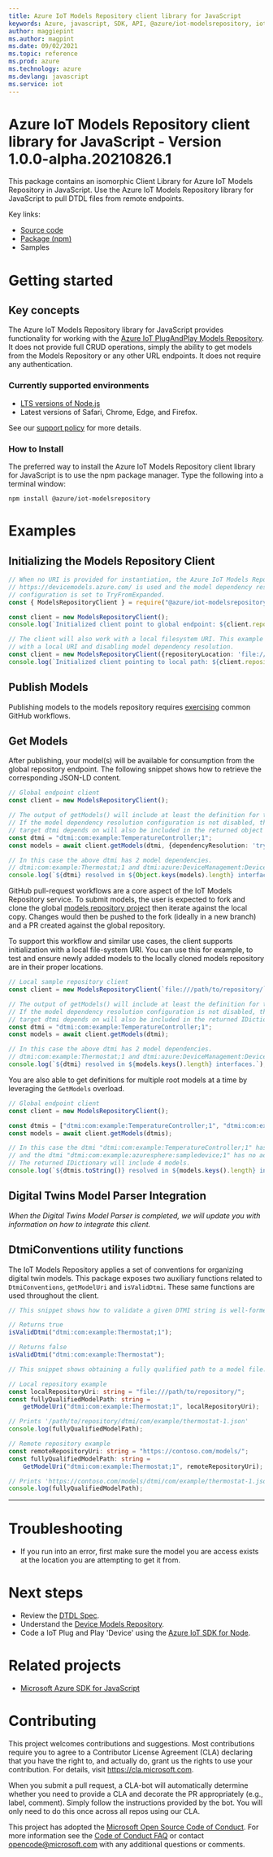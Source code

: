 ```yaml
---
title: Azure IoT Models Repository client library for JavaScript
keywords: Azure, javascript, SDK, API, @azure/iot-modelsrepository, iot
author: maggiepint
ms.author: magpint
ms.date: 09/02/2021
ms.topic: reference
ms.prod: azure
ms.technology: azure
ms.devlang: javascript
ms.service: iot
---
```


# Azure IoT Models Repository client library for JavaScript - Version 1.0.0-alpha.20210826.1 


This package contains an isomorphic Client Library for Azure IoT Models Repository in JavaScript. Use the Azure IoT Models Repository library for JavaScript to pull DTDL files from remote endpoints.


Key links:
- [Source code](https://github.com/Azure/azure-sdk-for-js/tree/main/sdk/iot/iot-modelsrepository)
- [Package (npm)](https://www.npmjs.com/package/@azure/iot-modelsrepository/)
- Samples


# Getting started

## Key concepts

The Azure IoT Models Repository library for JavaScript provides functionality for working with the [Azure IoT PlugAndPlay Models Repository](https://devicemodels.azure.com/). It does not provide full CRUD operations, simply the ability to get models from the Models Repository or any other URL endpoints. It does not require any authentication.

### Currently supported environments

- [LTS versions of Node.js](https://nodejs.org/about/releases/)
- Latest versions of Safari, Chrome, Edge, and Firefox.

See our [support policy](https://github.com/Azure/azure-sdk-for-js/blob/main/SUPPORT.md) for more details.

### How to Install

The preferred way to install the Azure IoT Models Repository client library for JavaScript is to use the npm package manager. Type the following into a terminal window:

```
npm install @azure/iot-modelsrepository
```

# Examples


## Initializing the Models Repository Client

```ts
// When no URI is provided for instantiation, the Azure IoT Models Repository global endpoint
// https://devicemodels.azure.com/ is used and the model dependency resolution
// configuration is set to TryFromExpanded.
const { ModelsRepositoryClient } = require("@azure/iot-modelsrepository");

const client = new ModelsRepositoryClient();
console.log(`Initialized client point to global endpoint: ${client.repositoryLocation}`);
```
```ts
// The client will also work with a local filesystem URI. This example shows initalization
// with a local URI and disabling model dependency resolution.
const client = new ModelsRepositoryClient({repositoryLocation: 'file:///path/to/repository/', dependencyResolution: 'disabled'});
console.log(`Initialized client pointing to local path: ${client.repositoryLocation}`);
```

## Publish Models

Publishing models to the models repository requires [exercising](https://docs.microsoft.com/azure/iot-pnp/concepts-model-repository#publish-a-model) common GitHub workflows.

## Get Models

After publishing, your model(s) will be available for consumption from the global repository endpoint. The following snippet shows how to retrieve the corresponding JSON-LD content.

```ts
// Global endpoint client
const client = new ModelsRepositoryClient();

// The output of getModels() will include at least the definition for the target dtmi.
// If the model dependency resolution configuration is not disabled, then models in which the
// target dtmi depends on will also be included in the returned object (mapping dtmis to model objects).
const dtmi = "dtmi:com:example:TemperatureController;1";
const models = await client.getModels(dtmi, {dependencyResolution: 'tryFromExpanded'});

// In this case the above dtmi has 2 model dependencies.
// dtmi:com:example:Thermostat;1 and dtmi:azure:DeviceManagement:DeviceInformation;1
console.log(`${dtmi} resolved in ${Object.keys(models).length} interfaces.`);
```

GitHub pull-request workflows are a core aspect of the IoT Models Repository service. To submit models, the user is expected to fork and clone the global [models repository project](https://github.com/Azure/iot-plugandplay-models) then iterate against the local copy. Changes would then be pushed to the fork (ideally in a new branch) and a PR created against the global repository.

To support this workflow and similar use cases, the client supports initialization with a local file-system URI. You can use this for example, to test and ensure newly added models to the locally cloned models repository are in their proper locations.

```ts
// Local sample repository client
const client = new ModelsRepositoryClient(`file:///path/to/repository/`);

// The output of getModels() will include at least the definition for the target dtmi.
// If the model dependency resolution configuration is not disabled, then models in which the
// target dtmi depends on will also be included in the returned IDictionary<string, string>.
const dtmi = "dtmi:com:example:TemperatureController;1";
const models = await client.getModels(dtmi);

// In this case the above dtmi has 2 model dependencies.
// dtmi:com:example:Thermostat;1 and dtmi:azure:DeviceManagement:DeviceInformation;1
console.log(`${dtmi} resolved in ${models.keys().length} interfaces.`);
```

You are also able to get definitions for multiple root models at a time by leveraging the `GetModels` overload.

```ts
// Global endpoint client
const client = new ModelsRepositoryClient();

const dtmis = ["dtmi:com:example:TemperatureController;1", "dtmi:com:example:azuresphere:sampledevice;1"];
const models = await client.getModels(dtmis);

// In this case the dtmi "dtmi:com:example:TemperatureController;1" has 2 model dependencies
// and the dtmi "dtmi:com:example:azuresphere:sampledevice;1" has no additional dependencies.
// The returned IDictionary will include 4 models.
console.log(`${dtmis.toString()} resolved in ${models.keys().length} interfaces.`);
```

## Digital Twins Model Parser Integration

*When the Digital Twins Model Parser is completed, we will update you with information on how to integrate this client.*

## DtmiConventions utility functions

The IoT Models Repository applies a set of conventions for organizing digital twin models. This package exposes two auxiliary functions related to `DtmiConventions`, `getModelUri` and `isValidDtmi`. These same functions are used throughout the client.

```ts
// This snippet shows how to validate a given DTMI string is well-formed.

// Returns true
isValidDtmi("dtmi:com:example:Thermostat;1");

// Returns false
isValidDtmi("dtmi:com:example:Thermostat");
```

```ts
// This snippet shows obtaining a fully qualified path to a model file.

// Local repository example
const localRepositoryUri: string = "file:///path/to/repository/";
const fullyQualifiedModelPath: string =
    getModelUri("dtmi:com:example:Thermostat;1", localRepositoryUri);

// Prints '/path/to/repository/dtmi/com/example/thermostat-1.json'
console.log(fullyQualifiedModelPath);

// Remote repository example
const remoteRepositoryUri: string = "https://contoso.com/models/";
const fullyQualifiedModelPath: string =
    GetModelUri("dtmi:com:example:Thermostat;1", remoteRepositoryUri);

// Prints 'https://contoso.com/models/dtmi/com/example/thermostat-1.json'
console.log(fullyQualifiedModelPath);
```

-----------------------------------------

# Troubleshooting

- If you run into an error, first make sure the model you are access exists at the location you are attempting to get it from.

# Next steps

- Review the [DTDL Spec](https://docs.microsoft.com/azure/iot-pnp/concepts-model-parser).
- Understand the [Device Models Repository](https://devicemodels.azure.com/).
- Code a IoT Plug and Play 'Device' using the [Azure IoT SDK for Node](https://github.com/Azure/azure-iot-sdk-node/tree/master/device/samples/pnp/readme.md).  

# Related projects

- [Microsoft Azure SDK for JavaScript](https://github.com/Azure/azure-sdk-for-js)

# Contributing

This project welcomes contributions and suggestions. Most contributions require you to agree to a
Contributor License Agreement (CLA) declaring that you have the right to, and actually do, grant us
the rights to use your contribution. For details, visit https://cla.microsoft.com.

When you submit a pull request, a CLA-bot will automatically determine whether you need to provide
a CLA and decorate the PR appropriately (e.g., label, comment). Simply follow the instructions
provided by the bot. You will only need to do this once across all repos using our CLA.

This project has adopted the [Microsoft Open Source Code of Conduct](https://opensource.microsoft.com/codeofconduct/).
For more information see the [Code of Conduct FAQ](https://opensource.microsoft.com/codeofconduct/faq/) or
contact [opencode@microsoft.com](mailto:opencode@microsoft.com) with any additional questions or comments.

